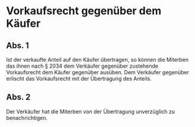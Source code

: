 # Vorkaufsrecht gegenüber dem Käufer



## Abs. 1

 Ist der verkaufte Anteil auf den Käufer übertragen, so können die Miterben das ihnen nach § 2034 dem Verkäufer gegenüber zustehende Vorkaufsrecht dem Käufer gegenüber ausüben. Dem Verkäufer gegenüber erlischt das Vorkaufsrecht mit der Übertragung des Anteils.

## Abs. 2

 Der Verkäufer hat die Miterben von der Übertragung unverzüglich zu benachrichtigen. 

